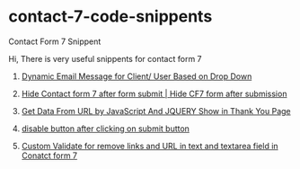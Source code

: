 # contact-7-code-snippents
Contact Form 7 Snippent

Hi,  There is very useful snippents for contact form 7


1.  <a href="https://github.com/bhardwajamit0193/contact-7-code-snippents/blob/main/dynamic-email-message-for-client-user-based-on-drop-down.php">Dynamic Email Message for Client/ User Based on Drop Down
</a>

2. <a href="https://github.com/bhardwajamit0193/contact-7-code-snippents/blob/main/hide-Contact-form-7-after-form-submit.html"> Hide Contact form 7 after form submit | Hide CF7 form after submission</a>

3. <a href="https://github.com/bhardwajamit0193/contact-7-code-snippents/blob/main/get-data-in-url-by-javascript.js"> Get Data From URL by JavaScript And JQUERY Show in Thank You Page</a>

4. <a href="https://github.com/bhardwajamit0193/contact-7-code-snippents/blob/main/disable%20button%20after%20clicking%20on%20submit%20button">disable button after clicking on submit button</a>


5. <a href="https://github.com/bhardwajamit0193/contact-7-code-snippents/blob/main/custom_validate_For_remove_link_and_url_in_text_filed%20_in_Contact_form_7">Custom Validate for remove links and URL in text and textarea field in Conatct form 7</a>




